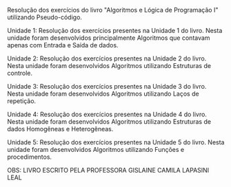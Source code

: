 Resolução dos exercícios do livro "Algoritmos e Lógica de Programação I" utilizando Pseudo-código.

Unidade 1: Resolução dos exercícios presentes na Unidade 1 do livro. Nesta unidade foram desenvolvidos principalmente Algoritmos que contavam apenas com Entrada e Saída de dados.

Unidade 2: Resolução dos exercícios presentes na Unidade 2 do livro. Nesta unidade foram desenvolvidos Algoritmos utilizando Estruturas de controle.

Unidade 3: Resolução dos exercícios presentes na Unidade 3 do livro. Nesta unidade foram desenvolvidos Algoritmos utilizando Laços de repetição.

Unidade 4: Resolução dos exercícios presentes na Unidade 4 do livro. Nesta unidade foram desenvolvidos Algoritmos utilizando Estruturas de dados Homogêneas e Heterogêneas.

Unidade 5: Resolução dos exercícios presentes na Unidade 5 do livro. Nesta unidade foram desenvolvidos Algoritmos utilizando Funções e procedimentos. 

OBS: LIVRO ESCRITO PELA PROFESSORA GISLAINE CAMILA LAPASINI LEAL

